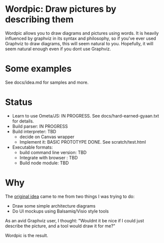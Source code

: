 Wordpic: Draw pictures by describing them
==========================================
Wordpic allows you to draw diagrams and pictures using words. It is heavily influenced by graphviz in its syntax and philosophy, so if you've ever used Graphviz to draw diagrams, this will seem natural to you. Hopefully, it will seem natural enough even if you dont use Graphviz.

Some examples
=============
See docs/idea.md for samples and more.

Status
======

- Learn to use Ometa/JS: IN PROGRESS. See docs/hard-earned-gyaan.txt for details.
- Build parser: IN PROGRESS
- Build interpreter: TBD
  - decide on Canvas wrapper
  - Implement it: BASIC PROTOTYPE DONE. See scratch/test.html
- Executable formats:
  - build command line version: TBD
  - Integrate with browser : TBD
  - Build node module: TBD

Why
===
The [original idea](http://tt2n.blogspot.com/2011/12/descriptive-drawing-language.html) came to me from two things I was trying to do:

- Draw some simple architecture diagrams
- Do UI mockups using Balsamiq/Visio style tools

As an avid Graphviz user, I thought: "Wouldnt it be nice if I could just describe the picture, and a tool would draw it for me?"

Wordpic is the result.